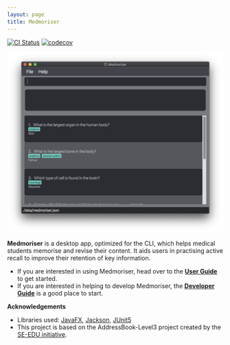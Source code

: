 ```yaml
---
layout: page
title: Medmoriser
---
```


[![CI Status](https://github.com/se-edu/addressbook-level3/workflows/Java%20CI/badge.svg)](https://github.com/se-edu/addressbook-level3/actions)
[![codecov](https://codecov.io/gh/se-edu/addressbook-level3/branch/master/graph/badge.svg)](https://codecov.io/gh/se-edu/addressbook-level3)

![Ui](images/Ui.png)

**Medmoriser** is a desktop app, optimized for the CLI, which helps medical students memorise and revise their content. It aids users in practising active recall to improve their retention of key information.

* If you are interested in using Medmoriser, head over to the [**User Guide**](UserGuide.html) to get started.
* If you are interested in helping to develop Medmoriser, the [**Developer Guide**](DeveloperGuide.html) is a good place to start.


**Acknowledgements**

* Libraries used: [JavaFX](https://openjfx.io/), [Jackson](https://github.com/FasterXML/jackson), [JUnit5](https://github.com/junit-team/junit5)
* This project is based on the AddressBook-Level3 project created by the [SE-EDU initiative](https://se-education.org).
